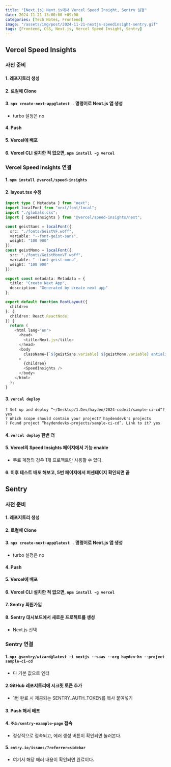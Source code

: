 ```yaml
---
title: "[Next.js] Next.js에서 Vercel Speed Insight, Sentry 설정"
date: 2024-11-21 13:00:00 +09:00
categories: [Tech Notes, Frontend]
image: "/assets/img/post/2024-11-21-nextjs-speedinsight-sentry.gif"
tags: [Frontend, CSS, Next.js, Vercel Speed Insight, Sentry]
---
```


## Vercel Speed Insights

### 사전 준비

#### 1. 레포지토리 생성

#### 2. 로컬에 Clone

#### 3. `npx create-next-app@latest .` 명령어로 Next.js 앱 생성

- turbo 설정은 no

#### 4. Push

#### 5. Vercel에 배포

#### 6. Vercel CLI 설치한 적 없으면, `npm install -g vercel`

### Vercel Speed Insights 연결

#### 1. `npm install @vercel/speed-insights`

#### 2. layout.tsx 수정

```ts
import type { Metadata } from "next";
import localFont from "next/font/local";
import "./globals.css";
import { SpeedInsights } from "@vercel/speed-insights/next";

const geistSans = localFont({
  src: "./fonts/GeistVF.woff",
  variable: "--font-geist-sans",
  weight: "100 900"
});
const geistMono = localFont({
  src: "./fonts/GeistMonoVF.woff",
  variable: "--font-geist-mono",
  weight: "100 900"
});

export const metadata: Metadata = {
  title: "Create Next App",
  description: "Generated by create next app"
};

export default function RootLayout({
  children
}: {
  children: React.ReactNode;
}) {
  return (
    <html lang="en">
      <head>
        <title>Next.js</title>
      </head>
      <body
        className={`${geistSans.variable} ${geistMono.variable} antialiased`}
      >
        {children}
        <SpeedInsights />
      </body>
    </html>
  );
}
```

#### 3. `vercel deploy`

```
? Set up and deploy “~/Desktop/1.Dev/hayden/2024-codeit/sample-ci-cd”? yes
? Which scope should contain your project? haydendevk's projects
? Found project “haydendevks-projects/sample-ci-cd”. Link to it? yes
```

#### 4. `vercel deploy` 한번 더

#### 5. Vercel의 Speed Insights 페이지에서 기능 enable

- 무료 계정의 경우 1개 프로젝트만 사용할 수 있다.

#### 6. 이후 테스트 배포 해보고, 5번 페이지에서 퍼센테이지 확인되면 끝

## Sentry

### 사전 준비

#### 1. 레포지토리 생성

#### 2. 로컬에 Clone

#### 3. `npx create-next-app@latest .` 명령어로 Next.js 앱 생성

- turbo 설정은 no

#### 4. Push

#### 5. Vercel에 배포

#### 6. Vercel CLI 설치한 적 없으면, `npm install -g vercel`

#### 7. Sentry 회원가입

#### 8. Sentry 대시보드에서 새로운 프로젝트를 생성

- Next.js 선택

### Sentry 연결

#### 1. `npx @sentry/wizard@latest -i nextjs --saas --org hayden-hn --project sample-ci-cd`

- 다 기본 값으로 엔터

#### 2.GitHub 레포지토리에 시크릿 토큰 추가

- 1번 완료 시 제공되는 SENTRY_AUTH_TOKEN를 복사 붙여넣기

#### 3. Push 해서 배포

#### 4. `주소/sentry-example-page` 접속

- 정상적으로 접속되고, 에러 생성 버튼이 확인되면 눌러본다.

#### 5. `entry.io/issues/?referrer=sidebar`

- 여기서 해당 에러 내용이 확인되면 완료이다.
